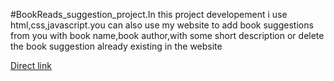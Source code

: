 #BookReads_suggestion_project.In this project developement i use html,css,javascript.you can also use my website to add book suggestions from you with book name,book author,with some short description or delete the book suggestion already existing in the website

[Direct link](file:///C:/Users/admin/Desktop/BookReads/index.html?)
